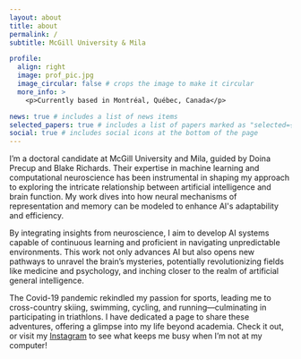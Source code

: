 ```yaml
---
layout: about
title: about
permalink: /
subtitle: McGill University & Mila

profile:
  align: right
  image: prof_pic.jpg
  image_circular: false # crops the image to make it circular
  more_info: >
    <p>Currently based in Montréal, Québec, Canada</p>

news: true # includes a list of news items
selected_papers: true # includes a list of papers marked as "selected={true}"
social: true # includes social icons at the bottom of the page
---
```


I’m a doctoral candidate at McGill University and Mila, guided by Doina Precup and Blake Richards. Their expertise in machine learning and computational neuroscience has been instrumental in shaping my approach to exploring the intricate relationship between artificial intelligence and brain function. My work dives into how neural mechanisms of representation and memory can be modeled to enhance AI's adaptability and efficiency.

By integrating insights from neuroscience, I aim to develop AI systems capable of continuous learning and proficient in navigating unpredictable environments. This work not only advances AI but also opens new pathways to unravel the brain’s mysteries, potentially revolutionizing fields like medicine and psychology, and inching closer to the realm of artificial general intelligence.

The Covid-19 pandemic rekindled my passion for sports, leading me to cross-country skiing, swimming, cycling, and running—culminating in participating in triathlons. I have dedicated a page to share these adventures, offering a glimpse into my life beyond academia. Check it out, or visit my <a href='https://www.instagram.com/raymondrchua/'>Instagram</a> to see what keeps me busy when I’m not at my computer!